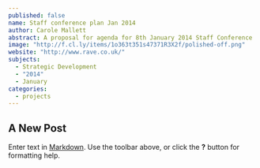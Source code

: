 ```yaml
---
published: false
name: Staff conference plan Jan 2014
author: Carole Mallett
abstract: A proposal for agenda for 8th January 2014 Staff Conference
image: "http://f.cl.ly/items/1o363t351s47371R3X2f/polished-off.png"
website: "http://www.rave.co.uk/"
subjects: 
  - Strategic Development
  - "2014"
  - January
categories: 
  - projects
---
```


## A New Post

Enter text in [Markdown](http://daringfireball.net/projects/markdown/). Use the toolbar above, or click the **?** button for formatting help.
